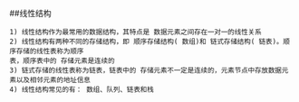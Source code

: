 ##线性结构

    1) 线性结构作为最常用的数据结构，其特点是 数据元素之间存在一对一的线性关系
    2) 线性结构有两种不同的存储结构，即 顺序存储结构( 数组)和 链式存储结构( 链表)。顺序存储的线性表称为顺序
    表，顺序表中的 存储元素是连续的
    3) 链式存储的线性表称为链表，链表中的 存储元素不一定是连续的，元素节点中存放数据元素以及相邻元素的地址信息
    4) 线性结构常见的有： 数组、队列、链表和栈
